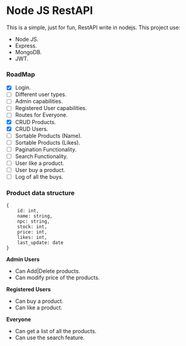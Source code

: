 # Node JS RestAPI
This is a simple, just for fun, RestAPI write in nodejs.
This project use:

- Node JS.
- Express.
- MongoDB.
- JWT.

### RoadMap ###

- [x] Login.
- [ ] Different user types.
- [ ] Admin capabilities.
- [ ] Registered User capabilities.
- [ ] Routes for Everyone.
- [x] CRUD Products.
- [x] CRUD Users.
- [ ] Sortable Products (Name).
- [ ] Sortable Products (Likes).
- [ ] Pagination Functionality.
- [ ] Search Functionality.
- [ ] User like a product.
- [ ] User buy a product.
- [ ] Log of all the buys.

### Product data structure

	{
	    id: int,
	    name: string,
	    npc: string,
	    stock: int,
	    price: int,
	    likes: int,
	    last_update: date
	}

**Admin Users**

-   Can Add|Delete products.
-   Can modify price of the products.

**Registered Users**

-   Can buy a product.
-   Can like a product.

**Everyone**

-   Can get a list of all the products.
-   Can use the search feature.